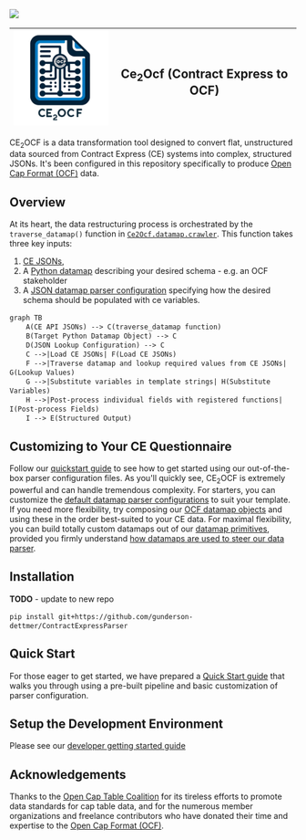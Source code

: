 ![](https://www.gunder.com/content/themes/gunderson-theme/img/header-logo.svg)


| ![](docs/images/Ce2Ocf.png)  | <h2>Ce<sub>2</sub>Ocf (Contract Express to OCF)</h2> |
|---|------------------------------------------------------|

CE<sub>2</sub>OCF is a data transformation tool designed to convert flat, unstructured data sourced from Contract
Express (CE) systems into complex, structured JSONs. It's been configured in this repository specifically to produce
[Open Cap Format (OCF)](https://github.com/Open-Cap-Table-Coalition/Open-Cap-Format-OCF) data.

## Overview

At its heart, the data restructuring process is orchestrated by the `traverse_datamap()` function in
[`Ce2Ocf.datamap.crawler`](./Ce2Ocf/datamap/crawler.py). This function takes three key inputs:
1. [CE JSONs](docs/Contract%20Express%20to%20API%20Concepts/API%20Outputs.md),
2. A [Python datamap](docs/datamaps.md) describing your desired schema - e.g. an OCF stakeholder
3. A [JSON datamap parser configuration](docs/configuring%20datamap%20lookups.md) specifying how the desired schema
   should be populated with ce variables.

```mermaid
graph TB
    A(CE API JSONs) --> C(traverse_datamap function)
    B(Target Python Datamap Object) --> C
    D(JSON Lookup Configuration) --> C
    C -->|Load CE JSONs| F(Load CE JSONs)
    F -->|Traverse datamap and lookup required values from CE JSONs| G(Lookup Values)
    G -->|Substitute variables in template strings| H(Substitute Variables)
    H -->|Post-process individual fields with registered functions| I(Post-process Fields)
    I --> E(Structured Output)
```

## Customizing to Your CE Questionnaire

Follow our [quickstart guide](docs/quickstart.md) to see how to get started using our out-of-the-box parser
configuration files. As you'll quickly see, CE<sub>2</sub>OCF is extremely powerful and can handle tremendous
complexity. For starters, you can customize the [default datamap parser configurations](Ce2Ocf/datamap/defaults)
to suit your template. If you need more flexibility, try composing our [OCF datamap objects](Ce2Ocf/ocf/datamaps.py)
and using these in the order best-suited to your CE data. For maximal flexibility, you can build totally custom datamaps
out of our [datamap primitives](Ce2Ocf/datamap/definitions.py), provided you firmly understand [how datamaps are used
to steer our data parser](docs/datamaps.md).


## Installation

**TODO** - update to new repo

```
pip install git+https://github.com/gunderson-dettmer/ContractExpressParser
```

## Quick Start

For those eager to get started, we have prepared a [Quick Start guide](docs/quickstart.md) that walks you through using
a pre-built pipeline and basic customization of parser configuration.

## Setup the Development Environment

Please see our [developer getting started guide](docs/dev%20environment.md)

## Acknowledgements

Thanks to the [Open Cap Table Coalition](https://www.opencaptablecoalition.com/) for its tireless efforts to promote
data standards for cap table data, and for the numerous member organizations and freelance contributors who have
donated their time and expertise to the
[Open Cap Format (OCF)](https://github.com/Open-Cap-Table-Coalition/Open-Cap-Format-OCF).
